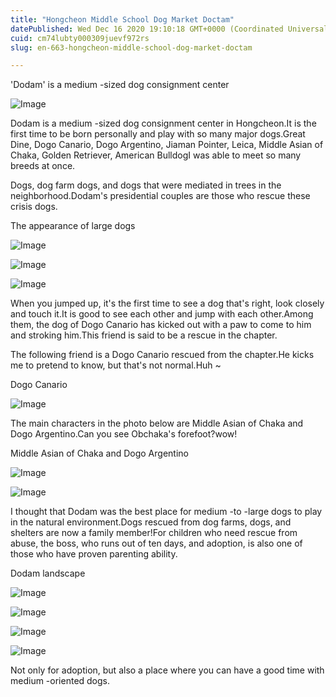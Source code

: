 ```yaml
---
title: "Hongcheon Middle School Dog Market Doctam"
datePublished: Wed Dec 16 2020 19:10:18 GMT+0000 (Coordinated Universal Time)
cuid: cm74lubty000309juevf972rs
slug: en-663-hongcheon-middle-school-dog-market-doctam

---
```



'Dodam' is a medium -sized dog consignment center

![Image](https://cdn.hashnode.com/res/hashnode/image/upload/v1739527615929/d46e1fcc-f345-4536-9e9e-74c0023fffa7.jpeg)

Dodam is a medium -sized dog consignment center in Hongcheon.It is the first time to be born personally and play with so many major dogs.Great Dine, Dogo Canario, Dogo Argentino, Jiaman Pointer, Leica, Middle Asian of Chaka, Golden Retriever, American BulldogI was able to meet so many breeds at once.

Dogs, dog farm dogs, and dogs that were mediated in trees in the neighborhood.Dodam's presidential couples are those who rescue these crisis dogs.

The appearance of large dogs

![Image](https://cdn.hashnode.com/res/hashnode/image/upload/v1739527617946/42a27396-5e9e-4f23-9ad2-f10eb02f2bc6.jpeg)

![Image](https://cdn.hashnode.com/res/hashnode/image/upload/v1739527619624/eff7d0e9-798c-4310-84bb-a6e7a65ce5e3.jpeg)

![Image](https://cdn.hashnode.com/res/hashnode/image/upload/v1739527622055/31b23d43-3a32-4215-abae-b54a4a646840.jpeg)

When you jumped up, it's the first time to see a dog that's right, look closely and touch it.It is good to see each other and jump with each other.Among them, the dog of Dogo Canario has kicked out with a paw to come to him and stroking him.This friend is said to be a rescue in the chapter.

The following friend is a Dogo Canario rescued from the chapter.He kicks me to pretend to know, but that's not normal.Huh ~

Dogo Canario

![Image](https://cdn.hashnode.com/res/hashnode/image/upload/v1739527624208/22257178-4985-4462-b55a-4dd6dcc4171a.jpeg)

The main characters in the photo below are Middle Asian of Chaka and Dogo Argentino.Can you see Obchaka's forefoot?wow!

Middle Asian of Chaka and Dogo Argentino

![Image](https://cdn.hashnode.com/res/hashnode/image/upload/v1739527626176/16755309-2745-44fc-a9ff-e3143340b182.jpeg)

![Image](https://cdn.hashnode.com/res/hashnode/image/upload/v1739527628463/16c212de-6b44-4025-bf6b-bd8adb803de8.jpeg)

I thought that Dodam was the best place for medium -to -large dogs to play in the natural environment.Dogs rescued from dog farms, dogs, and shelters are now a family member!For children who need rescue from abuse, the boss, who runs out of ten days, and adoption, is also one of those who have proven parenting ability.

Dodam landscape

![Image](https://cdn.hashnode.com/res/hashnode/image/upload/v1739527630152/cd818c9f-e540-4cff-8d32-fa3cc8b83720.jpeg)

![Image](https://cdn.hashnode.com/res/hashnode/image/upload/v1739527632201/da7cb252-9f4c-4c6d-bd07-bdfd9390dbfa.jpeg)

![Image](https://cdn.hashnode.com/res/hashnode/image/upload/v1739527634383/6e7163d6-1dca-408b-8440-4e626aade46f.jpeg)

![Image](https://cdn.hashnode.com/res/hashnode/image/upload/v1739527636307/baa226ab-656c-4172-9713-8cedcdc228e7.jpeg)

Not only for adoption, but also a place where you can have a good time with medium -oriented dogs.